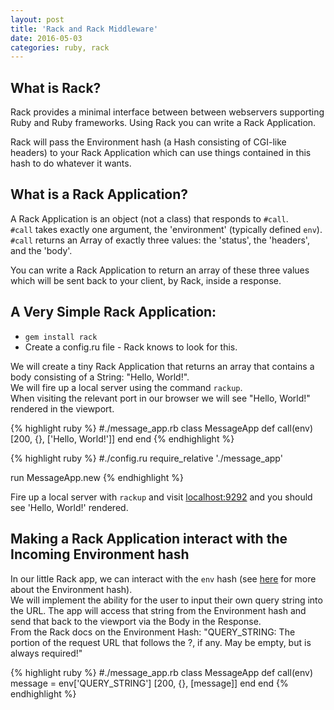 ```yaml
---
layout: post
title: 'Rack and Rack Middleware'
date: 2016-05-03
categories: ruby, rack
---
```


What is Rack?
------
Rack provides a minimal interface between between webservers supporting Ruby and Ruby frameworks. Using Rack you can write a Rack Application.  
  
Rack will pass the Environment hash (a Hash consisting of CGI-like headers) to your Rack Application which can use things contained in this hash to do whatever it wants.  
  
What is a Rack Application?
------
A Rack Application is an object (not a class) that responds to `#call`.    
`#call` takes exactly one argument, the 'environment' (typically defined `env`).  
`#call` returns an Array of exactly three values: the 'status', the 'headers', and the 'body'.  
  
You can write a Rack Application to return an array of these three values which will be sent back to your client, by Rack, inside a response.  
  
A Very Simple Rack Application:  
------
- `gem install rack`  
- Create a config.ru file - Rack knows to look for this.  
  
We will create a tiny Rack Application that returns an array that contains a body consisting of a String: "Hello, World!".  
We will fire up a local server using the command `rackup`.  
When visiting the relevant port in our browser we will see "Hello, World!" rendered in the viewport.  
  
{% highlight ruby %}
#./message_app.rb
class MessageApp
  def call(env)
    [200, {}, ['Hello, World!']]
  end
end
{% endhighlight %}

{% highlight ruby %}
#./config.ru
require_relative './message_app'

run MessageApp.new
{% endhighlight %}

Fire up a local server with `rackup` and visit [localhost:9292](http://localhost:9292) and you should see 'Hello, World!' rendered.  
  
Making a Rack Application interact with the Incoming Environment hash
---
In our little Rack app, we can interact with the `env` hash (see [here](http://rack.rubyforge.org/doc/SPEC.html) for more about the Environment hash).  
We will implement the ability for the user to input their own query string into the URL. The app will access that string from the Environment hash and send that back to the viewport via the Body in the Response.  
From the Rack docs on the Environment Hash: "QUERY_STRING: The portion of the request URL that follows the ?, if any. May be empty, but is always required!"  

{% highlight ruby %}
#./message_app.rb
class MessageApp
  def call(env)
    message = env['QUERY_STRING']
    [200, {}, [message]]
  end
end
{% endhighlight %}

